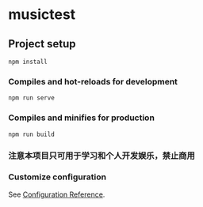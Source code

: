 # musictest

## Project setup
```
npm install
```

### Compiles and hot-reloads for development
```
npm run serve
```

### Compiles and minifies for production
```
npm run build
```

### 注意本项目只可用于学习和个人开发娱乐，禁止商用

### Customize configuration
See [Configuration Reference](https://cli.vuejs.org/config/).
